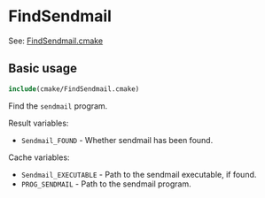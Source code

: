 # FindSendmail

See: [FindSendmail.cmake](https://github.com/petk/php-build-system/blob/master/cmake/cmake/modules/FindSendmail.cmake)

## Basic usage

```cmake
include(cmake/FindSendmail.cmake)
```

Find the `sendmail` program.

Result variables:

* `Sendmail_FOUND` - Whether sendmail has been found.

Cache variables:

* `Sendmail_EXECUTABLE` - Path to the sendmail executable, if found.
* `PROG_SENDMAIL` - Path to the sendmail program.
